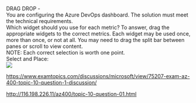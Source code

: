 DRAG DROP -<br/>You are configuring the Azure DevOps dashboard. The solution must meet the technical requirements.<br/>Which widget should you use for each metric? To answer, drag the appropriate widgets to the correct metrics. Each widget may be used once, more than once, or not at all. You may need to drag the split bar between panes or scroll to view content.<br/>NOTE: Each correct selection is worth one point.<br/>Select and Place:<br/><img src="https://www.examtopics.com/assets/media/exam-media/04257/0050800002.jpg" class="in-exam-image"/><br/><p><a href="https://www.examtopics.com/discussions/microsoft/view/75207-exam-az-400-topic-10-question-1-discussion/">https://www.examtopics.com/discussions/microsoft/view/75207-exam-az-400-topic-10-question-1-discussion/</a></p><p><a href="http://116.198.226.11/az400/topic-10-question-01.html">http://116.198.226.11/az400/topic-10-question-01.html</a></p><script src="https://giscus.app/client.js"                    data-repo="azsamples/az204"                    data-repo-id="R_kgDOMRXzDQ"                    data-category="General"                    data-category-id="DIC_kwDOMRXzDc4Cgi27"                    data-mapping="pathname"                    data-strict="1"                    data-reactions-enabled="0"                    data-emit-metadata="0"                    data-input-position="bottom"                    data-theme="preferred_color_scheme"                    data-lang="en"                    crossorigin="anonymous"                    async>                    </script>